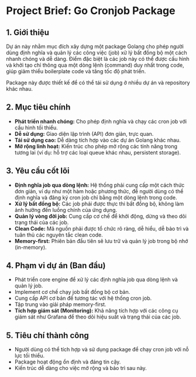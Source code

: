 # Project Brief: Go Cronjob Package

## 1. Giới thiệu

Dự án này nhằm mục đích xây dựng một package Golang cho phép người dùng định nghĩa và quản lý các công việc (job) xử lý bất đồng bộ một cách nhanh chóng và dễ dàng. Điểm đặc biệt là các job này có thể được cấu hình và khởi tạo chỉ thông qua một dòng lệnh (command) duy nhất trong code, giúp giảm thiểu boilerplate code và tăng tốc độ phát triển.

Package này được thiết kế để có thể tái sử dụng ở nhiều dự án và repository khác nhau.

## 2. Mục tiêu chính

- **Phát triển nhanh chóng:** Cho phép định nghĩa và chạy các cron job với cấu hình tối thiểu.
- **Dễ sử dụng:** Giao diện lập trình (API) đơn giản, trực quan.
- **Tái sử dụng cao:** Dễ dàng tích hợp vào các dự án Golang khác nhau.
- **Mở rộng linh hoạt:** Kiến trúc cho phép mở rộng các tính năng trong tương lai (ví dụ: hỗ trợ các loại queue khác nhau, persistent storage).

## 3. Yêu cầu cốt lõi

- **Định nghĩa job qua dòng lệnh:** Hệ thống phải cung cấp một cách thức đơn giản, ví dụ như một hàm hoặc phương thức, để người dùng có thể định nghĩa và đăng ký cron job chỉ bằng một dòng lệnh trong code.
- **Xử lý bất đồng bộ:** Các job phải được thực thi bất đồng bộ, không làm ảnh hưởng đến luồng chính của ứng dụng.
- **Quản lý vòng đời job:** Cung cấp cơ chế để khởi động, dừng và theo dõi trạng thái của các job.
- **Clean Code:** Mã nguồn phải được tổ chức rõ ràng, dễ hiểu, dễ bảo trì và tuân thủ các nguyên tắc clean code.
- **Memory-first:** Phiên bản đầu tiên sẽ lưu trữ và quản lý job trong bộ nhớ (in-memory).

## 4. Phạm vi dự án (Ban đầu)
- Phát triển core engine để xử lý các định nghĩa job qua dòng lệnh và quản lý job.
- Implement cơ chế chạy job bất đồng bộ cơ bản.
- Cung cấp API cơ bản để tương tác với hệ thống cron job.
- Tập trung vào giải pháp memory-first.
- **Tích hợp giám sát (Monitoring):** Khả năng tích hợp với các công cụ giám sát như Grafana để theo dõi hiệu suất và trạng thái của các job.

## 5. Tiêu chí thành công

- Người dùng có thể tích hợp và sử dụng package để chạy cron job với nỗ lực tối thiểu.
- Package hoạt động ổn định và đáng tin cậy.
- Kiến trúc dễ dàng cho việc mở rộng và bảo trì sau này.